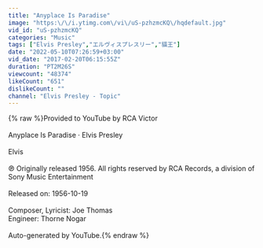 ```yaml
---
title: "Anyplace Is Paradise"
image: "https:\/\/i.ytimg.com\/vi\/uS-pzhzmcKQ\/hqdefault.jpg"
vid_id: "uS-pzhzmcKQ"
categories: "Music"
tags: ["Elvis Presley","エルヴィスプレスリー","貓王"]
date: "2022-05-10T07:26:59+03:00"
vid_date: "2017-02-20T06:15:55Z"
duration: "PT2M26S"
viewcount: "48374"
likeCount: "651"
dislikeCount: ""
channel: "Elvis Presley - Topic"
---
```

{% raw %}Provided to YouTube by RCA Victor<br /><br />Anyplace Is Paradise · Elvis Presley<br /><br />Elvis<br /><br />℗ Originally released 1956. All rights reserved by RCA Records, a division of Sony Music Entertainment<br /><br />Released on: 1956-10-19<br /><br />Composer, Lyricist: Joe Thomas<br />Engineer: Thorne Nogar<br /><br />Auto-generated by YouTube.{% endraw %}
